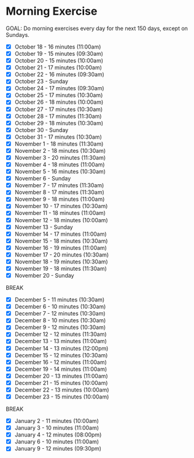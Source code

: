 # Morning Exercise

GOAL: Do morning exercises every day for the next 150 days, except on Sundays.

- [x] October 18 - 16 minutes (11:00am)
- [x] October 19 - 15 minutes (09:30am)
- [x] October 20 - 15 minutes (10:00am)
- [x] October 21 - 17 minutes (10:00am)
- [x] October 22 - 16 minutes (09:30am)
- [x] October 23 - Sunday
- [x] October 24 - 17 minutes (09:30am)
- [x] October 25 - 17 minutes (10:30am)
- [x] October 26 - 18 minutes (10:00am)
- [x] October 27 - 17 minutes (10:30am)
- [x] October 28 - 17 minutes (11:30am)
- [x] October 29 - 18 minutes (10:30am)
- [x] October 30 - Sunday
- [x] October 31 - 17 minutes (10:30am)
- [x] November 1 - 18 minutes (11:30am)
- [x] November 2 - 18 minutes (10:30am)
- [x] November 3 - 20 minutes (11:30am)
- [x] November 4 - 18 minutes (11:00am)
- [x] November 5 - 16 minutes (10:30am)
- [x] November 6 - Sunday
- [x] November 7 - 17 minutes (11:30am)
- [x] November 8 - 17 minutes (11:30am)
- [x] November 9 - 18 minutes (11:00am)
- [x] November 10 - 17 minutes (10:30am)
- [x] November 11 - 18 minutes (11:00am)
- [x] November 12 - 18 minutes (10:00am)
- [x] November 13 - Sunday
- [x] November 14 - 17 minutes (11:00am)
- [x] November 15 - 18 minutes (10:30am)
- [x] November 16 - 19 minutes (11:00am)
- [x] November 17 - 20 minutes (10:30am)
- [x] November 18 - 19 minutes (10:30am)
- [x] November 19 - 18 minutes (11:30am)
- [x] November 20 - Sunday

BREAK

- [x] December 5 - 11 minutes (10:30am)
- [x] December 6 - 10 minutes (10:30am)
- [x] December 7 - 12 minutes (10:30am)
- [x] December 8 - 10 minutes (10:30am)
- [x] December 9 - 12 minutes (10:30am)
- [x] December 12 - 12 minutes (11:30am)
- [x] December 13 - 13 minutes (11:00am)
- [x] December 14 - 13 minutes (12:00pm)
- [x] December 15 - 12 minutes (10:30am)
- [x] December 16 - 12 minutes (11:00am)
- [x] December 19 - 14 minutes (11:00am)
- [x] December 20 - 13 minutes (11:00am)
- [x] December 21 - 15 minutes (10:00am)
- [x] December 22 - 13 minutes (10:00am)
- [x] December 23 - 15 minutes (10:00am)

BREAK

- [x] January 2 - 11 minutes (10:00am)
- [x] January 3 - 10 minutes (11:00am)
- [x] January 4 - 12 minutes (08:00pm)
- [x] January 6 - 10 minutes (11:00am)
- [x] January 9 - 12 minutes (09:30pm)
